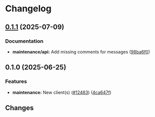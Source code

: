 # Changelog

## [0.1.1](https://github.com/googleapis/google-cloud-go/compare/maintenance/v0.1.0...maintenance/v0.1.1) (2025-07-09)


### Documentation

* **maintenance/api:** Add missing comments for messages ([98ba6f0](https://github.com/googleapis/google-cloud-go/commit/98ba6f06e69685bca510ca85c12124434f9ba1e8))

## 0.1.0 (2025-06-25)


### Features

* **maintenance:** New client(s) ([#12483](https://github.com/googleapis/google-cloud-go/issues/12483)) ([4ca647f](https://github.com/googleapis/google-cloud-go/commit/4ca647fc08fb218a7fd0ea82c5f6f5c17e78510a))

## Changes

